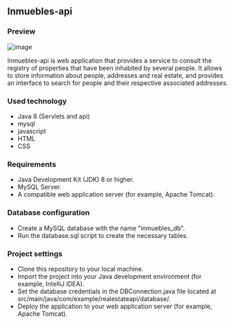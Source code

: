 ## Inmuebles-api

### Preview
![image](https://github.com/yohelperez/inmuebles-api/assets/55060788/6ffa8adc-8d52-4925-8016-b098c3ef95bb)

Inmuebles-api is web application that provides a service to consult the registry of properties that have been inhabited by several people. It allows to store information about people, addresses and real estate, and provides an interface to search for people and their respective associated addresses.

### Used technology
* Java 8 (Servlets and api)
* mysql
* javascript
* HTML
* CSS

### Requirements

* Java Development Kit (JDK) 8 or higher.
* MySQL Server.
* A compatible web application server (for example, Apache Tomcat).

### Database configuration
* Create a MySQL database with the name "inmuebles_db".
* Run the database.sql script to create the necessary tables.

### Project settings
* Clone this repository to your local machine.
* Import the project into your Java development environment (for example, IntelliJ IDEA).
* Set the database credentials in the DBConnection.java file located at src/main/java/com/example/realestateapi/database/.
* Deploy the application to your web application server (for example, Apache Tomcat).
